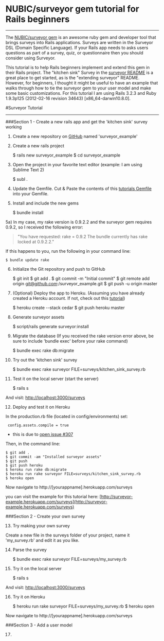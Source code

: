 # NUBIC/surveyor gem tutorial for Rails beginners
- - -
The [NUBIC/surveyor gem](https://github.com/NUBIC/surveyor) is an awesome ruby gem and developer tool that brings surveys into Rails applications. Surveys are written in the Surveyor DSL (Domain Specific Language). If your Rails app needs to asks users questions as part of a survey, quiz, or questionnaire then you should consider using Surveyor.

This tutorial is to help Rails beginners implement and extend this gem in their Rails project.  The "kitchen sink" Survey in the [surveyor README](https://github.com/NUBIC/surveyor#readme) is a great place to get started, as is the "extending surveyor" README.  However, for beginners, I thought it might be useful to have an example that walks through how to tie the surveyor gem to your user model and make some basic customizations.  For this tutorial I am using Rails 3.2.3 and Ruby 1.9.3p125 (2012-02-16 revision 34643) [x86_64-darwin10.8.0].

#Surveyor Tutorial
- - -

###Section 1 - Create a new rails app and get the 'kitchen sink' survey working

1) Create a new repository on [GitHub](https://github.com) named 'surveyor_example'

2) Create a new rails project

    $ rails new surveyor_example
    $ cd surveyor_example

3) Open the project in your favorite text editor (example: I am using Sublime Text 2)

    $ subl .

4) Update the Gemfile. Cut & Paste the contents of this [tutorials Gemfile](https://github.com/diasks2/surveyor_example/blob/master/Gemfile) into your Gemfile.

5) Install and include the new gems

    $ bundle install

5a) In my case, my rake version is 0.9.2.2 and the surveyor gem requires 0.9.2, so I received the following error:
> "You have requested: rake = 0.9.2 
The bundle currently has rake locked at 0.9.2.2."

If this happens to you, run the following in your command line:

    $ bundle update rake

6) Initialize the Git repository and push to GitHub

    $ git init
    $ git add .
    $ git commit -m "Initial commit"
    $ git remote add origin git@github.com:<username>/surveyor_example.git
    $ git push -u origin master

7) (Optional) Deploy the app to Heroku. (Assuming you have already created a Heroku account. If not, check out this [tutorial](http://ruby.railstutorial.org/chapters/beginning?version=3.2#sec:1.4.1)) 

    $ heroku create --stack cedar
    $ git push heroku master

8) Generate surveyor assets

    $ script/rails generate surveyor:install

9) Migrate the database (If you received the rake version error above, be sure to include 'bundle exec' before your rake command)

    $ bundle exec rake db:migrate        

10) Try out the 'kitchen sink' survey

    $ bundle exec rake surveyor FILE=surveys/kitchen_sink_survey.rb

11) Test it on the local server (start the server)

    $ rails s

And visit: [http://localhost:3000/surveys](http://localhost:3000/surveys)

12) Deploy and test it on Heroku

In the production.rb file (located in config/environments) set:

     config.assets.compile = true

* this is due to [open issue #307](https://github.com/NUBIC/surveyor/issues/307)

Then, in the command line:

    $ git add .
    $ git commit -am "Installed surveyor assets"
    $ git push
    $ git push heroku
    $ heroku run rake db:migrate
    $ heroku run rake surveyor FILE=surveys/kitchen_sink_survey.rb
    $ heroku open

Now navigate to http://[yourappname].herokuapp.com/surveys

you can visit the example for this tutorial here: [http://surveyor-example.herokuapp.com/surveys](http://surveyor-example.herokuapp.com/surveys)

###Section 2 - Create your own survey

13) Try making your own survey

Create a new file in the surveys folder of your project, name it 'my_survey.rb' and edit it as you like.

14) Parse the survey

    $ bundle exec rake surveyor FILE=surveys/my_survey.rb  

15) Try it on the local server    

    $ rails s

And visit: [http://localhost:3000/surveys](http://localhost:3000/surveys)

16) Try it on Heroku

    $ heroku run rake surveyor FILE=surveys/my_survey.rb
    $ heroku open

Now navigate to http://[yourappname].herokuapp.com/surveys

###Section 3 - Add a user model

17)


